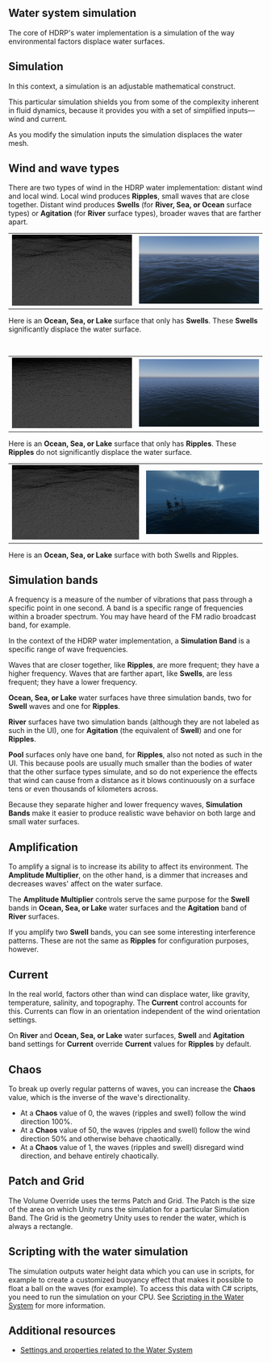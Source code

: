 ## Water system simulation
The core of HDRP's water implementation is a simulation of the way environmental factors displace water surfaces.

## Simulation
In this context, a simulation is an adjustable mathematical construct.

This particular simulation shields you from some of the complexity inherent in fluid dynamics, because it provides you with a set of simplified inputs&mdash;wind and current.

As you modify the simulation inputs the simulation displaces the water mesh.

## Wind and wave types
There are two types of wind in the HDRP water implementation: distant wind and local wind. Local wind produces **Ripples**, small waves that are close together. Distant wind produces **Swells** (for **River, Sea, or Ocean** surface types) or **Agitation** (for **River** surface types), broader waves that are farther apart.



<table>
<tr>
<td>
<img src="Images/watersystem-wireframe-swellonly.png">
</td>
<td>
<img src="Images/watersystem-OceanSwellOnly.png">
</td>
</tr>
</table>

Here is an **Ocean, Sea, or Lake** surface that only has **Swells**. These **Swells** significantly displace the water surface.

<br/>


<table>
<tr>
<td>
<img src="Images/watersystem-wireframeripplesonly.png">
</td>
<td>
<img src="Images/watersystem-OceanRipplesOnly.png">
</td>
</tr>
</table>


Here is an **Ocean, Sea, or Lake** surface that only has **Ripples**. These **Ripples** do not significantly displace the water surface.
<br/>

<table>
<tr>
<td>
<img src="Images/watersystem-wireframe-swellandripples.png">
</td>
<td>
<img src="Images/watersystem-StormySea.png">
</td>
</tr>
</table>


Here is an **Ocean, Sea, or Lake** surface with both Swells and Ripples.



## Simulation bands
A frequency is a measure of the number of vibrations that pass through a specific point in one second. A band is a specific range of frequencies within a broader spectrum. You may have heard of the FM radio broadcast band, for example.

In the context of the HDRP water implementation, a **Simulation Band** is a specific range of wave frequencies.

Waves that are closer together, like **Ripples**, are more frequent; they have a higher frequency. Waves that are farther apart, like **Swells**, are less frequent; they have a lower frequency.

**Ocean, Sea, or Lake** water surfaces have three simulation bands, two for **Swell** waves and one for **Ripples**.

**River** surfaces have two simulation bands (although they are not labeled as such in the UI), one for **Agitation** (the equivalent of **Swell**) and one for **Ripples**.

**Pool** surfaces only have one band, for **Ripples**, also not noted as such in the UI. This because pools are usually much smaller than the bodies of water that the other surface types simulate, and so do not experience the effects that wind can cause from a distance as it blows continuously on a surface tens or even thousands of kilometers across.

Because they separate higher and lower frequency waves, **Simulation Bands** make it easier to produce realistic wave behavior on both large and small water surfaces.

## Amplification
To amplify a signal is to increase its ability to affect its environment. The **Amplitude Multiplier**, on the other hand, is a dimmer that increases and decreases waves' affect on the water surface.

The **Amplitude Multiplier** controls serve the same purpose for the **Swell** bands in **Ocean, Sea, or Lake** water surfaces and the **Agitation** band of **River** surfaces.

If you amplify two **Swell** bands, you can see some interesting interference patterns. These are not the same as **Ripples** for configuration purposes, however.

## Current
In the real world, factors other than wind can displace water, like gravity, temperature, salinity, and topography. The **Current** control accounts for this. Currents can flow in an orientation independent of the wind orientation settings.

On **River** and **Ocean, Sea, or Lake** water surfaces, **Swell** and **Agitation** band settings for **Current** override **Current** values for **Ripples** by default.

## Chaos
To break up overly regular patterns of waves, you can increase the **Chaos** value, which is the inverse of the wave's directionality.
* At a **Chaos** value of 0, the waves (ripples and swell) follow the wind direction 100%.
* At a **Chaos** value of 50, the waves (ripples and swell) follow the wind direction 50% and otherwise behave chaotically.
* At a **Chaos** value of 1, the waves (ripples and swell) disregard wind direction, and behave entirely chaotically.

<a name="patchgrid"></a>
## Patch and Grid
The Volume Override uses the terms Patch and Grid. The Patch is the size of the area on which Unity runs the simulation for a particular Simulation Band. The Grid is the geometry Unity uses to render the water, which is always a rectangle.

## Scripting with the water simulation
The simulation outputs water height data which you can use in scripts, for example to create a customized buoyancy effect that makes it possible to float a ball on the waves (for example). To access this data with C# scripts, you need to run the simulation on your CPU. See [Scripting in the Water System](water-scripting-in-the-water-system.md) for more information.


## Additional resources
* [Settings and properties related to the Water System](settings-and-properties-related-to-the-water-system.md)

